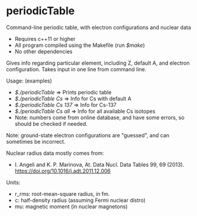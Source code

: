 # periodicTable

Command-line periodic table, with electron configurations and nuclear data

 * Requires c++11 or higher
 * All program compiled using the Makefile (run _$make_)
 * No other dependencies


Gives info regarding particular element, including Z, default A, and electron configuration. Takes input in one line from command line.


Usage: (examples)
 * _$./periodicTable_           =>  Prints periodic table
 * _$./periodicTable Cs_        =>  Info for Cs with default A
 * _$./periodicTable Cs 137_    =>  Info for Cs-137
 * _$./periodicTable Cs all_    =>  Info for all available Cs isotopes
 * Note: numbers come from online database, and have some errors, so should be checked if needed.


Note: ground-state electron configurations are "guessed", and can sometimes be incorrect.


Nuclear radius data mostly comes from:
 * I. Angeli and K. P. Marinova, At. Data Nucl. Data Tables 99, 69 (2013). https://doi.org/10.1016/j.adt.2011.12.006


Units:
 * r_rms: root-mean-square radius, in fm.
 * c: half-density radius (assuming Fermi nuclear distro)
 * mu: magnetic moment (in nuclear magnetons)
